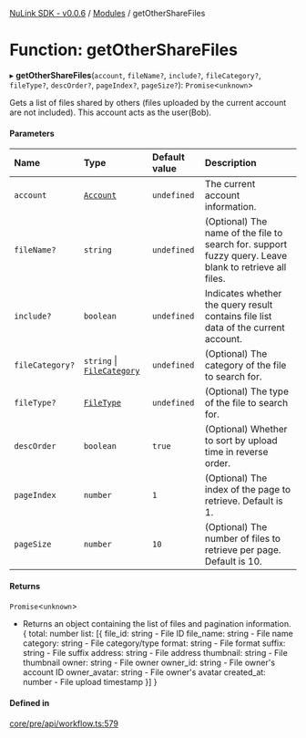 [NuLink SDK - v0.0.6](../README.md) / [Modules](../modules.md) / getOtherShareFiles

# Function: getOtherShareFiles

▸ **getOtherShareFiles**(`account`, `fileName?`, `include?`, `fileCategory?`, `fileType?`, `descOrder?`, `pageIndex?`, `pageSize?`): `Promise`<`unknown`\>

Gets a list of files shared by others (files uploaded by the current account are not included). This account acts as the user(Bob).

#### Parameters

| Name | Type | Default value | Description |
| :------ | :------ | :------ | :------ |
| `account` | [`Account`](../classes/Account.md) | `undefined` | The current account information. |
| `fileName?` | `string` | `undefined` | (Optional) The name of the file to search for. support fuzzy query. Leave blank to retrieve all files. |
| `include?` | `boolean` | `undefined` | Indicates whether the query result contains file list data of the current account. |
| `fileCategory?` | `string` \| [`FileCategory`](../enums/FileCategory.md) | `undefined` | (Optional) The category of the file to search for. |
| `fileType?` | [`FileType`](../enums/FileType.md) | `undefined` | (Optional) The type of the file to search for. |
| `descOrder` | `boolean` | `true` | (Optional) Whether to sort by upload time in reverse order. |
| `pageIndex` | `number` | `1` | (Optional) The index of the page to retrieve. Default is 1. |
| `pageSize` | `number` | `10` | (Optional) The number of files to retrieve per page. Default is 10. |

#### Returns

`Promise`<`unknown`\>

- Returns an object containing the list of files and pagination information.
                        {
                            total: number
                            list: [{
                                file_id: string - File ID
                                file_name: string - File name
                                category: string - File category/type
                                format: string - File format
                                suffix: string - File suffix
                                address: string - File address
                                thumbnail: string - File thumbnail
                                owner: string - File owner
                                owner_id: string - File owner's account ID
                                owner_avatar: string - File owner's avatar
                                created_at: number - File upload timestamp
                            }]
                        }

#### Defined in

[core/pre/api/workflow.ts:579](https://github.com/NuLink-network/nulink-sdk/blob/dec95fc/src/core/pre/api/workflow.ts#L579)
